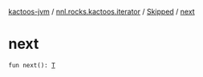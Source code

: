 [kactoos-jvm](../../index.md) / [nnl.rocks.kactoos.iterator](../index.md) / [Skipped](index.md) / [next](./next.md)

# next

`fun next(): `[`T`](index.md#T)